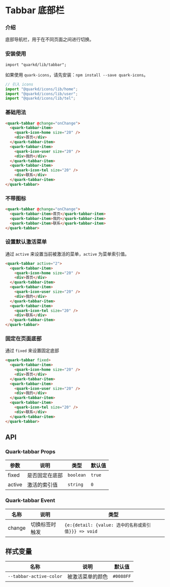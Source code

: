 # Tabbar 底部栏

### 介绍

底部导航栏，用于在不同页面之间进行切换。

### 安装使用

```tsx
import "quarkd/lib/tabbar";
```

如果使用 `quark-icons`，请先安装：`npm install --save quark-icons`。

```js
// 引入 icons
import "@quarkd/icons/lib/home";
import "@quarkd/icons/lib/user";
import "@quarkd/icons/lib/tel";
```

### 基础用法

```html
<quark-tabbar @change="onChange">
  <quark-tabbar-item>
    <quark-icon-home size="20" />
    <div>首页</div>
  </quark-tabbar-item>
  <quark-tabbar-item>
    <quark-icon-user size="20" />
    <div>我的</div>
  </quark-tabbar-item>
  <quark-tabbar-item>
    <quark-icon-tel size="20" />
    <div>联系</div>
  </quark-tabbar-item>
</quark-tabbar>
```

### 不带图标

```html
<quark-tabbar @change="onChange">
  <quark-tabbar-item>首页</quark-tabbar-item>
  <quark-tabbar-item>我的</quark-tabbar-item>
  <quark-tabbar-item>联系</quark-tabbar-item>
</quark-tabbar>
```

### 设置默认激活菜单

通过 `active` 来设置当前被激活的菜单，`active` 为菜单索引值。

```html
<quark-tabbar active="2">
  <quark-tabbar-item>
    <quark-icon-home size="20" />
    <div>首页</div>
  </quark-tabbar-item>
  <quark-tabbar-item>
    <quark-icon-user size="20" />
    <div>我的</div>
  </quark-tabbar-item>
  <quark-tabbar-item>
    <quark-icon-tel size="20" />
    <div>联系</div>
  </quark-tabbar-item>
</quark-tabbar>
```

### 固定在页面底部

通过 `fixed` 来设置固定底部

```html
<quark-tabbar fixed>
  <quark-tabbar-item>
    <quark-icon-home size="20" />
    <div>首页</div>
  </quark-tabbar-item>
  <quark-tabbar-item>
    <quark-icon-user size="20" />
    <div>我的</div>
  </quark-tabbar-item>
  <quark-tabbar-item>
    <quark-icon-tel size="20" />
    <div>联系</div>
  </quark-tabbar-item>
</quark-tabbar>
```

## API

### Quark-tabbar Props

| 参数   | 说明           | 类型      | 默认值 |
| ------ | -------------- | --------- | ------ |
| fixed  | 是否固定在底部 | `boolean` | `true` |
| active | 激活的索引值   | `string`  | `0`    |

### Quark-tabbar Event

| 名称   | 说明           | 类型                                                |
| ------ | -------------- | --------------------------------------------------- |
| change | 切换标签时触发 | `{e:{detail: {value: 选中的名称或索引值}}} => void` |

## 样式变量

| 名称                    | 说明             | 默认值    |
| ----------------------- | ---------------- | --------- |
| `--tabbar-active-color` | 被激活菜单的颜色 | `#0088FF` |
